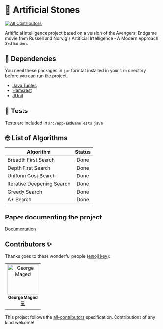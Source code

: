 # 💎 Artificial Stones
[![All Contributors](https://img.shields.io/badge/all_contributors-1-orange.svg?style=flat-square)](#contributors)

Aritificial intelligence project based on a version of the Avengers: Endgame movie.from Russell and Norvig's Artificial Intelligence - A Modern Approach 3rd Edition.

## 🦸 Dependencies

You need these packages in `jar` formtat installed in your `lib` directory before you can run the project.

- [Java Tuples](http://www.java2s.com/Code/Jar/j/Downloadjavatuples12jar.htm)
- [Hamcrest](http://www.java2s.com/Code/Jar/h/Downloadhamcrestall13jar.htm)
- [JUnit](http://www.java2s.com/Code/Jar/j/Downloadjunit411jar.htm)

## 🧪 Tests

Tests are included in `src/app/EndGameTests.java`

## 🤓 List of Algorithms

| Algorithm                  | Status |
| -------------------------- | :----: |
| Breadth First Search       |  Done  |
| Depth First Search         |  Done  |
| Uniform Cost Search        |  Done  |
| Iterative Deepening Search |  Done  |
| Greedy Search              |  Done  |
| A\* Search                 |  Done  |

## Paper documenting the project

[Documentation](Documentation.pdf)

## Contributors ✨

Thanks goes to these wonderful people ([emoji key](https://allcontributors.org/docs/en/emoji-key)):

<!-- ALL-CONTRIBUTORS-LIST:START - Do not remove or modify this section -->
<!-- prettier-ignore -->
<table>
  <tr>
    <td align="center"><a href="https://github.com/grgmgd"><img src="https://avatars3.githubusercontent.com/u/25729498?v=4" width="100px;" alt="George Maged"/><br /><sub><b>George Maged</b></sub></a><br /><a href="https://github.com/grgmgd/artificial-stones/commits?author=grgmgd" title="Code">💻</a></td>
  </tr>
</table>

<!-- ALL-CONTRIBUTORS-LIST:END -->

This project follows the [all-contributors](https://github.com/all-contributors/all-contributors) specification. Contributions of any kind welcome!